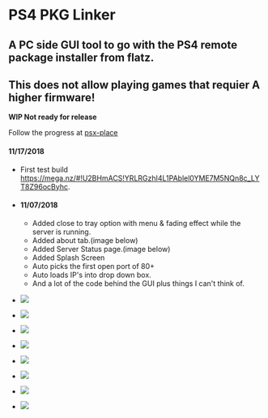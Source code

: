 # PS4 PKG Linker
## A PC side GUI tool to go with the PS4 remote package installer from flatz.
## This does not allow playing games that requier A higher firmware!
**WIP Not ready for release** 

Follow the progress at [psx-place](http://www.psx-place.com/threads/wip-ps4-pkg-linker.21301/)

 #### 11/17/2018
  * First test build https://mega.nz/#!U2BHmACS!YRLRGzhI4L1PAblel0YME7M5NQn8c_LYT8Z96ocByhc.

* #### 11/07/2018
  * Added close to tray option with menu & fading effect while the server is running.
  * Added about tab.(image below)
  * Added Server Status page.(image below)
  * Added Splash Screen
  * Auto picks the first open port of 80+
  * Auto loads IP's into drop down box.
  * And a lot of the code behind the GUI plus things I can't think of.





* ![](https://i.imgur.com/VU59aM9m.png?1)
* ![](https://i.imgur.com/F3lYIygm.png)
* ![](https://i.imgur.com/SlwQqdjm.png)
* ![](https://i.imgur.com/yjgKntwm.png)
* ![](https://i.imgur.com/s8WjIHfm.png)
* ![](https://i.imgur.com/UhCXP5em.png)
* ![](https://i.imgur.com/qnBX89Cm.png)
* ![](https://i.imgur.com/fsx9uX4m.png)
